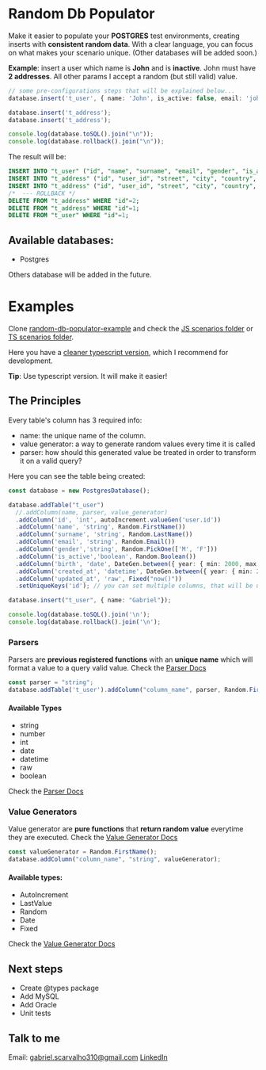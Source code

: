 # Random Db Populator

Make it easier to populate your **POSTGRES** test environments, creating inserts with **consistent random data**. With a clear language, you can focus on what makes your scenario unique. (Other databases will be added soon.)

**Example**: insert a user which name is **John** and is **inactive**. John must have **2 addresses**.
All other params I accept a random (but still valid) value.

```typescript
// some pre-configurations steps that will be explained below...
database.insert('t_user', { name: 'John', is_active: false, email: 'john@doe.com' });

database.insert('t_address');
database.insert('t_address');

console.log(database.toSQL().join("\n"));
console.log(database.rollback().join("\n"));
```

The result will be:

```sql
INSERT INTO "t_user" ("id", "name", "surname", "email", "gender", "is_active", "birth", "created_at", "updated_at") VALUES (1, 'John', 'Bryant', 'john@doe.com', 'M', false, '2001-12-03', '2019-05-18 06:21:46', now());
INSERT INTO "t_address" ("id", "user_id", "street", "city", "country", "postcode", "phone", "receiver_name") VALUES (1, 1, 'Mofup Mill', 'Zadowwip', 'Congo - Brazzaville', '11216-075', '86 0451-9903', 'Norman Jackson');
INSERT INTO "t_address" ("id", "user_id", "street", "city", "country", "postcode", "phone", "receiver_name") VALUES (2, 1, 'Hepvep Grove', 'Jellebo', 'Puerto Rico', '05799-907', '36 3499-6594', 'Lucas Norris');
/*  --- ROLLBACK */ 
DELETE FROM "t_address" WHERE "id"=2;
DELETE FROM "t_address" WHERE "id"=1;
DELETE FROM "t_user" WHERE "id"=1;
```
## Available databases:

- Postgres

Others database will be added in the future.

# Examples

Clone [random-db-populator-example](https://github.com/gabrielscarvalho/random-db-populator-example) and check the [JS scenarios folder](https://github.com/gabrielscarvalho/random-db-populator-example/tree/master/scenarios) or [TS scenarios folder](https://github.com/gabrielscarvalho/random-db-populator-example/tree/master/scenarios-ts).

Here you have a [cleaner typescript version](https://github.com/gabrielscarvalho/random-db-populator-example/tree/master/ts-organized-example), which I recommend for development.


**Tip**: Use typescript version. It will make it easier!


## The Principles

Every table's column has 3 required info:

- name: the unique name of the column.
- value generator: a way to generate random values every time it is called
- parser: how should this generated value be treated in order to transform it on a valid query?

Here you can see the table being created:

```typescript
const database = new PostgresDatabase();

database.addTable("t_user")
  //.addColumn(name, parser, value_generator)
  .addColumn('id', 'int', autoIncrement.valueGen('user.id'))
  .addColumn('name', 'string', Random.FirstName())
  .addColumn('surname', 'string', Random.LastName())
  .addColumn('email', 'string', Random.Email())
  .addColumn('gender','string', Random.PickOne(['M', 'F']))
  .addColumn('is_active','boolean', Random.Boolean())
  .addColumn('birth', 'date', DateGen.between({ year: { min: 2000, max: 2005 }}))
  .addColumn('created_at', 'datetime', DateGen.between({ year: { min: 2019, max: 2020 }}))
  .addColumn('updated_at', 'raw', Fixed("now()"))
  .setUniqueKeys('id'); // you can set multiple columns, that will be used at rollback process.

database.insert("t_user", { name: "Gabriel"});

console.log(database.toSQL().join('\n');
console.log(database.rollback().join('\n');

```

### Parsers

Parsers are **previous registered functions** with an **unique name** which will format a value to a query valid value.
Check the [Parser Docs](https://github.com/gabrielscarvalho/random-db-populator/blob/master/docs/Parser.md)

```typescript
const parser = "string";
database.addTable('t_user').addColumn("column_name", parser, Random.FirstName());
```

#### Available Types

* string
* number
* int
* date
* datetime
* raw
* boolean

Check the [Parser Docs](https://github.com/gabrielscarvalho/random-db-populator/blob/master/docs/Parser.md)


### Value Generators

Value generator are **pure functions** that **return random value** everytime they are executed.
Check the [Value Generator Docs](https://github.com/gabrielscarvalho/random-db-populator/blob/master/docs/ValueGenerator.md)

```typescript
const valueGenerator = Random.FirstName();
database.addColumn("column_name", "string", valueGenerator);
```

#### Available types:
* AutoIncrement
* LastValue
* Random
* Date 
* Fixed

Check the [Value Generator Docs](https://github.com/gabrielscarvalho/random-db-populator/blob/master/docs/ValueGenerator.md)


## Next steps

- Create @types package
- Add MySQL
- Add Oracle
- Unit tests

## Talk to me

Email: gabriel.scarvalho310@gmail.com
[LinkedIn](https://www.linkedin.com/in/gabriel-santos-carvalho-3b1978142/)
